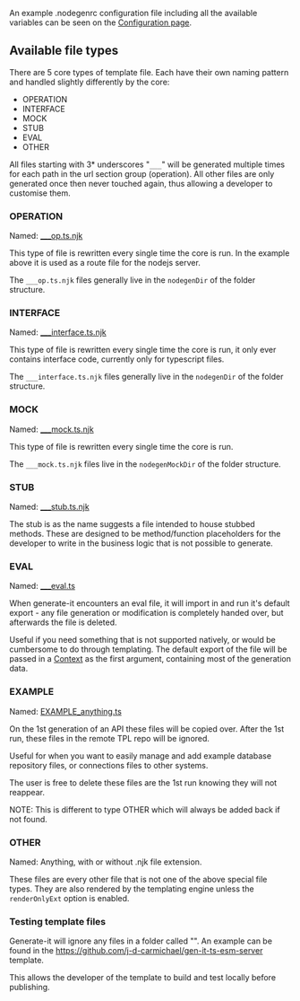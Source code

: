 An example .nodegenrc configuration file including all the available variables can be seen on the [Configuration page](configuration.md).

## Available file types

There are 5 core types of template file. Each have their own naming pattern and handled slightly differently by the core:
- OPERATION
- INTERFACE
- MOCK
- STUB
- EVAL
- OTHER

All files starting with 3* underscores "`___`" will be generated multiple times for each path in the url section group (operation). All other files are only generated once then never touched again, thus allowing a developer to customise them.

### OPERATION

Named: [\___op.ts.njk](https://github.com/acr-lfr/generate-it-typescript-server/blob/master/src/http/nodegen/routes/___op.ts.njk)

This type of file is rewritten every single time the core is run. In the example above it is used as a route file for the nodejs server.

The `___op.ts.njk` files generally live in the `nodegenDir` of the folder structure.

### INTERFACE

Named: [\___interface.ts.njk](https://github.com/acr-lfr/generate-it-typescript-server/blob/master/src/http/nodegen/interfaces/___interface.ts.njk)

This type of file is rewritten every single time the core is run, it only ever contains interface code, currently only for typescript files.

The `___interface.ts.njk` files generally live in the `nodegenDir` of the folder structure.

### MOCK

Named: [\___mock.ts.njk](https://github.com/acr-lfr/generate-it-typescript-server/blob/master/src/domains/__mocks__/___mock.ts.njk)

This type of file is rewritten every single time the core is run.

The `___mock.ts.njk` files live in the `nodegenMockDir` of the folder structure.

### STUB

Named: [\___stub.ts.njk](https://github.com/acr-lfr/generate-it-typescript-server/blob/master/src/domains/___stub.ts.njk)

The stub is as the name suggests a file intended to house stubbed methods. These are designed to be method/function placeholders for the developer to write in the business logic that is not possible to generate.

### EVAL

Named: [\___eval.ts](https://github.com/acr-lfr/generate-it-typescript-server/blob/master/src/http/nodegen/tests/___eval.ts)

When generate-it encounters an eval file, it will import in and run it's default export - any file generation or modification is completely handed over, but afterwards the file is deleted.

Useful if you need something that is not supported natively, or would be cumbersome to do through templating. The default export of the file will be passed in a [Context](https://github.com/acr-lfr/generate-it-typescript-server/blob/9443ef670705eb6637991bc93cba9ebb619c7233/src/http/nodegen/tests/___eval.ts#L8) as the first argument, containing most of the generation data.

### EXAMPLE

Named: [EXAMPLE_anything.ts](https://github.com/acr-lfr/generate-it/blob/master/test_server/.openapi-nodegen/git/httpsGithubComAcrontumOpenapiNodegenTypescriptServerGit/src/EXAMPLE_app.ts)

On the 1st generation of an API these files will be copied over. After the 1st run, these files in the remote TPL repo will be ignored.

Useful for when you want to easily manage and add example database repository files, or connections files to other systems.

The user is free to delete these files are the 1st run knowing they will not reappear.

NOTE: This is different to type OTHER which will always be added back if not found.


### OTHER

Named: Anything, with or without .njk file extension.

These files are every other file that is not one of the above special file types. They are also rendered by the templating engine unless the `renderOnlyExt` option is enabled.

### Testing template files

Generate-it will ignore any files in a folder called "". An example can be found in the https://github.com/j-d-carmichael/gen-it-ts-esm-server template.

This allows the developer of the template to build and test locally before publishing.
